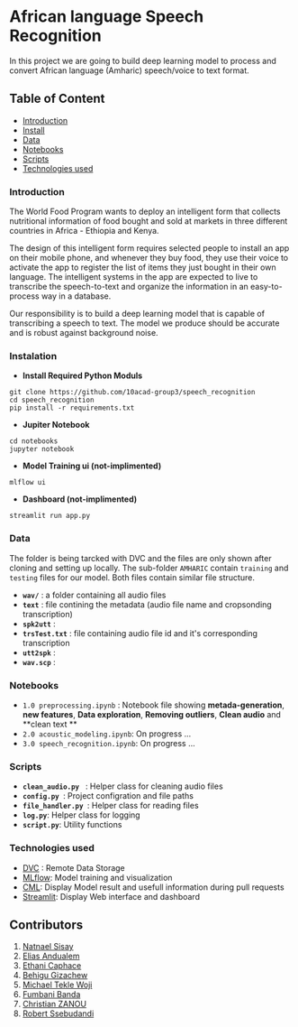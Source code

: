 # African language Speech Recognition

In this project we are going to build deep learning model  to process and convert African language (Amharic) speech/voice to text format.

## Table of Content
- [Introduction](#introduction)
- [Install](#instalation)
- [Data](#data)
- [Notebooks](#notebooks)
- [Scripts](#scripts)
- [Technologies used](#technologies-used)

### Introduction
The World Food Program wants to deploy an intelligent form that collects nutritional information of food bought and sold at markets in three different countries in Africa - Ethiopia and Kenya.  

The design of this intelligent form requires selected people to install an app on their mobile phone, and whenever they buy food, they use their voice to activate the app to register the list of items they just bought in their own language. The intelligent systems in the app are expected to live to transcribe the speech-to-text and organize the information in an easy-to-process way in a database. 

Our responsibility is to build a deep learning model that is capable of transcribing a speech to text. The model we produce should be accurate and is robust against background noise.

### Instalation
- **Install Required Python Moduls**
``` 
git clone https://github.com/10acad-group3/speech_recognition
cd speech_recognition
pip install -r requirements.txt
```

- **Jupiter Notebook**
```
cd notebooks
jupyter notebook
```

- **Model Training ui (not-implimented)**
```
mlflow ui
```

- **Dashboard (not-implimented)**
```
streamlit run app.py
```

### Data
The folder is being tarcked with DVC and the files are only shown after cloning and setting up locally. The sub-folder ```AMHARIC``` contain ```training``` and ```testing``` files for our model. Both files contain similar file structure.

- **```wav/```** : a folder containing all audio files
- **```text```** : file contining the metadata (audio file name and cropsonding transcription)
- **```spk2utt```** :
- **```trsTest.txt```** : file containing audio file id and it's corresponding transcription
- **```utt2spk```** :
- **```wav.scp```** : 


### Notebooks

- ```1.0 preprocessing.ipynb``` : Notebook file showing **metada-generation**, **new features**, **Data exploration**, **Removing outliers**, **Clean audio** and **clean text **
- ```2.0 acoustic_modeling.ipynb```: On progress ...
- ```3.0 speech_recognition.ipynb```: On progress ...

### Scripts
- **```clean_audio.py ```** : Helper class for cleaning audio files
- **```config.py ```**: Project configration and file paths
- **```file_handler.py ```**: Helper class for reading files
- **```log.py```**: Helper class for logging
- **```script.py```**: Utility functions

### Technologies used
- [DVC](https://dvc.org/) : Remote Data Storage
- [MLflow](https://www.mlflow.org/): Model training and visualization
- [CML](https://github.com/iterative/cml): Display Model result and usefull information during pull requests
- [Streamlit](https://streamlit.io/): Display Web interface and dashboard


## Contributors
1. [Natnael Sisay](https://github.com/NatnaelSisay)
2. [Elias Andualem](https://github.com/eandualem)
3. [Ethani Caphace](https://github.com/Caphace-Ethan)
4. [Behigu Gizachew](https://github.com)
5. [Michael Tekle Woji](https://github.com/maxi1571)
6. [Fumbani Banda](https://github.com/deadex-ng)
7. [Christian ZANOU](https://github.com/Zchristian955)
8. [Robert Ssebudandi](https://github.com/rssebudandi)
